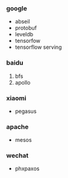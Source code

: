 ### google
- abseil
- protobuf
- leveldb
- tensorfow
- tensorflow serving

### baidu
1. bfs
2. apollo

### xiaomi
- pegasus

### apache
- mesos

### wechat
- phxpaxos
